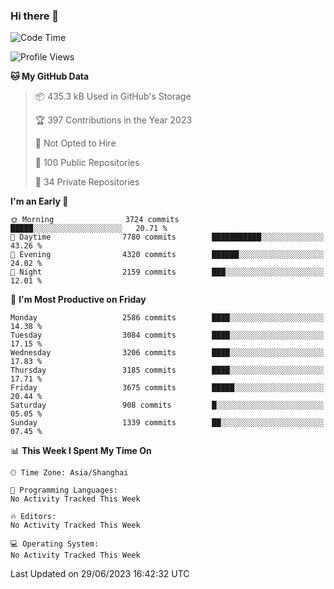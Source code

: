 ### Hi there 👋

<!--
**qbosen/qbosen** is a ✨ _special_ ✨ repository because its `README.md` (this file) appears on your GitHub profile.

Here are some ideas to get you started:

- 🔭 I’m currently working on ...
- 🌱 I’m currently learning ...
- 👯 I’m looking to collaborate on ...
- 🤔 I’m looking for help with ...
- 💬 Ask me about ...
- 📫 How to reach me: ...
- 😄 Pronouns: ...
- ⚡ Fun fact: ...
-->

<!--START_SECTION:waka-->
![Code Time](http://img.shields.io/badge/Code%20Time-2%2C111%20hrs%2036%20mins-blue)

![Profile Views](http://img.shields.io/badge/Profile%20Views-0-blue)

**🐱 My GitHub Data** 

> 📦 435.3 kB Used in GitHub's Storage 
 > 
> 🏆 397 Contributions in the Year 2023
 > 
> 🚫 Not Opted to Hire
 > 
> 📜 100 Public Repositories 
 > 
> 🔑 34 Private Repositories 
 > 
**I'm an Early 🐤** 

```text
🌞 Morning                3724 commits        █████░░░░░░░░░░░░░░░░░░░░   20.71 % 
🌆 Daytime                7780 commits        ███████████░░░░░░░░░░░░░░   43.26 % 
🌃 Evening                4320 commits        ██████░░░░░░░░░░░░░░░░░░░   24.02 % 
🌙 Night                  2159 commits        ███░░░░░░░░░░░░░░░░░░░░░░   12.01 % 
```
📅 **I'm Most Productive on Friday** 

```text
Monday                   2586 commits        ████░░░░░░░░░░░░░░░░░░░░░   14.38 % 
Tuesday                  3084 commits        ████░░░░░░░░░░░░░░░░░░░░░   17.15 % 
Wednesday                3206 commits        ████░░░░░░░░░░░░░░░░░░░░░   17.83 % 
Thursday                 3185 commits        ████░░░░░░░░░░░░░░░░░░░░░   17.71 % 
Friday                   3675 commits        █████░░░░░░░░░░░░░░░░░░░░   20.44 % 
Saturday                 908 commits         █░░░░░░░░░░░░░░░░░░░░░░░░   05.05 % 
Sunday                   1339 commits        ██░░░░░░░░░░░░░░░░░░░░░░░   07.45 % 
```


📊 **This Week I Spent My Time On** 

```text
🕑︎ Time Zone: Asia/Shanghai

💬 Programming Languages: 
No Activity Tracked This Week

🔥 Editors: 
No Activity Tracked This Week

💻 Operating System: 
No Activity Tracked This Week
```


 Last Updated on 29/06/2023 16:42:32 UTC
<!--END_SECTION:waka-->
